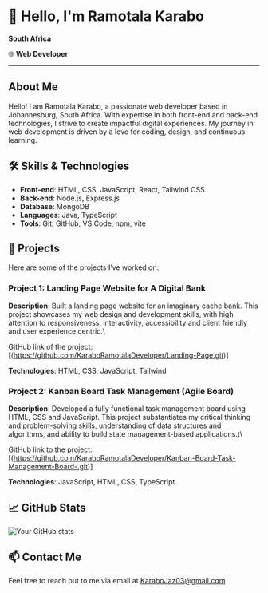 # 👋 Hello, I'm Ramotala Karabo
  **South Africa**

🌐 **Web Developer**

---

## About Me

Hello! I am Ramotala Karabo, a passionate web developer based in Johannesburg, South Africa. With expertise in both front-end and back-end technologies, I strive to create impactful digital experiences. My journey in web development is driven by a love for coding, design, and continuous learning.

## 🛠️ Skills & Technologies

- **Front-end**: HTML, CSS, JavaScript, React, Tailwind CSS
- **Back-end**: Node.js, Express.js
- **Database**: MongoDB
- **Languages**: Java, TypeScript
- **Tools**: Git, GitHub, VS Code, npm, vite

## 🔧 Projects

Here are some of the projects I’ve worked on:

### Project 1: Landing Page Website for A Digital Bank
**Description**: 
Built a landing page website for an imaginary cache bank. This project showcases my web design and development skills, with high attention to responsiveness, interactivity, accessibility and client friendly and user experience centric.\

GitHub link of the project: [(https://github.com/KaraboRamotalaDeveloper/Landing-Page.git)]


**Technologies**: HTML, CSS, JavaScript, Tailwind

### Project 2: Kanban Board Task Management (Agile Board)
**Description**: 
Developed a fully functional task management board using HTML, CSS and JavaScript. This project substantiates my critical thinking and problem-solving skills, understanding of data structures and algorithms, and ability to build state management-based applications.t\

GitHub link to the project: [(https://github.com/KaraboRamotalaDeveloper/Kanban-Board-Task-Management-Board-.git)]


**Technologies**: JavaScript, HTML, CSS, TypeScript

## 📈 GitHub Stats

![Your GitHub stats](https://github-readme-stats.vercel.app/api?username=KaraboRamotalaDeveloper&show_icons=true&theme=radical)



## 📫 Contact Me

Feel free to reach out to me via email at KaraboJaz03@gmail.com
